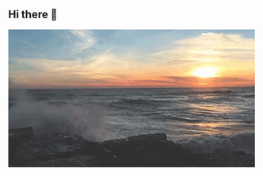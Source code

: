 ## Hi there 👋

<img src="https://github.com/Timmi116/Timmi116/blob/main/sea-ocean.gif" alt="The unlimited" widht="1800">

